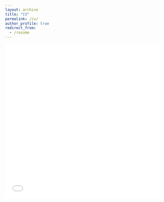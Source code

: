 ```yaml
---
layout: archive
title: "CV"
permalink: /cv/
author_profile: true
redirect_from:
  - /resume
---
```


<iframe src="/files/PDFs/SattwikBasu_Resume_Jan2023.pdf" width="100%" height="500" frameborder="no" border="0" marginwidth="0" marginheight="0"></iframe>

